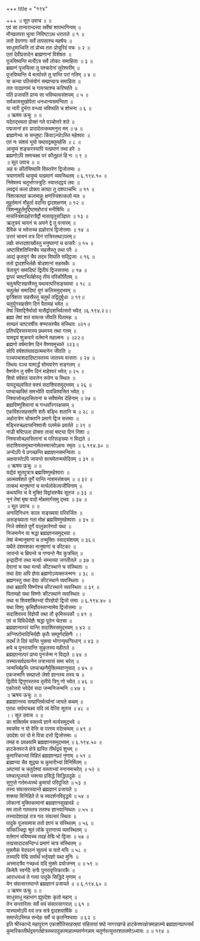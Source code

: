 +++
title = "१९४"

+++
॥ सूत उवाच ॥ ॥  
एवं सा तान्वरान्दत्त्वा सर्वेषां शापभागिनाम् ॥  
मौनव्रतपरा भूत्वा निविष्टाऽथ धरातले ॥ १ ॥  
ततो देवगणाः सर्वे तापसाश्च महर्षयः ॥  
साधुसाध्विति तां प्रोच्य ततः प्रोचुरिदं वचः ॥ २ ॥  
एतां देवीप्रसादेन ब्राह्मणानां विशेषतः ॥  
पूजयिष्यन्ति मर्त्येऽत्र सर्वे लोकाः समाहिताः ॥ ३ ॥  
ब्रह्माणं पूजयित्वा तु पश्चादेनां सुरेश्वरीम् ॥  
पूजयिष्यन्ति ये मर्त्यास्ते तु यान्ति परां गतिम् ॥ ४ ॥  
या कन्या पतिसंयोगं सम्प्राप्यात्र समाहिता ॥  
ततः पादप्रणामं च गायत्र्याश्च करिष्यति ॥  
पतिं प्रजापतिं प्राप्य सा भविष्यत्यसंशयम् ॥ ५ ॥  
सर्वकामसुखोपेता धनधान्यसमन्विता ॥  
या नारी दुर्भगा वन्ध्या भविष्यति च शोभना ॥ ६ ॥  
॥ ऋषय ऊचुः ॥ ॥  
यदेतद्भवता प्रोक्तं गते पञ्चोत्तरे शते ॥  
पद्मजानां हरः प्रादादेतत्कथमनुत्त मम् ॥ ७ ॥  
ब्राह्मणेभ्यः स सन्तुष्टः किंवाऽन्योऽस्ति महेश्वरः ॥  
एतं नः संशयं भूयो यथावद्वक्तुमर्हसि ॥ ८ ॥  
आयुष्यं शङ्करस्यापि यत्प्रमाणं तथा हरेः ॥  
ब्रह्मणोऽपि समाचक्ष्व परं कौतूहलं हि नः ॥ ९ ॥  
॥ सूत उवाच ॥ ॥  
अहं वः कीर्तयिष्यामि विस्तरेण द्विजोत्तमाः ॥  
त्रयाणामपि चायुष्यं यत्प्रमाणं व्यवस्थितम् ॥ ६.१९४.१० ॥  
निमेषस्य चतुर्भागस्त्रुटिः स्यात्तद्द्वयं लवः ॥  
लवद्वयं कला प्रोक्ता काष्ठा तु दशपञ्चभिः ॥ ११ ॥  
त्रिंशत्काष्ठां कलामाहुः क्षणस्त्रिंशत्कलो मतः ॥  
मुहूर्तमानं मौहूर्ता वदन्ति द्वादशक्षणम् ॥ १२ ॥  
त्रिंशन्मुहूर्तमुद्दिष्टमहोरात्रं मनीषिभिः ॥  
मासस्त्रिंशदहोरात्रैर्द्वौ मासावृतुसञ्ज्ञितः ॥ १३ ॥  
ऋतुत्रयं चायनं च अयने द्वे तु वत्सरम् ॥  
दैविकं च भवेत्तच्च ह्यहोरात्रं द्विजोत्तमाः ॥ १४ ॥  
उत्तरं चायनं तत्र दिनं रात्रिस्तथाऽपरम्॥  
लक्षैः सप्तदशाख्यैस्तु मनुष्याणां च वत्सरैः ॥ १५ ॥  
अष्टाविंशतिभिश्चैव सहस्रैस्तु तथा परैः ॥  
आद्यं कृतयुगं चैव तद्भ विष्यति सद्द्विजाः ॥ १६ ॥  
ततो द्वादशभिर्लक्षैः षोडशानां सहस्रकैः ॥  
त्रेतायुगं समादिष्टं द्वितीयं द्विजसत्तमाः ॥ १७ ॥  
द्वापरं चाष्टभिर्लक्षैस्तृ तीयं परिकीर्तितम् ॥  
चतुःषष्टिसहस्रैस्तु यथावत्परिसङ्ख्यया ॥ १८ ॥  
चतुर्लक्षं समादिष्टं युगं कलिसमुद्भवम् ॥  
द्वात्रिंशता सहस्रैस्तु चतुर्थं तद्विदुर्बुधाः ॥ १९॥  
चतुर्युगसहस्रेण दिनं पैतामहं भवेत् ॥  
तेषां त्रिंशद्दिनैर्मासो मासैर्द्वादशभिर्वत्सरो भवेत् ॥६.१९४.२॥।  
ब्रह्मा तेषां शतं यावत्स जीवति पितामहः ॥  
साम्प्रतं चाष्टवर्षीयः षण्मासश्चैव संस्थितः ॥२१॥  
प्रतिपद्दिवसस्यास्य प्रथमस्य तथा गतम् ॥  
यामद्वयं शुक्रवारे वर्तमाने महात्मनः ॥ ॥२२॥  
ब्रह्मणो वर्षमात्रेण दिनं वैष्णवमुच्यते ॥२३॥  
सोपि वर्षशतंयावदात्ममानेन जीवति ॥  
पञ्चपचाशदादिष्टास्तस्य जातस्य वत्सराः ॥ २४ ॥  
तिथयः पञ्च यामार्द्धं सोमवारेण सङ्गतम् ॥  
वैष्णवेन तु वर्षेण दिनं माहेश्वरं भवेत् ॥ २५ ॥  
शिवो वर्षशतं यावत्तेन रूपेण च स्थितः ॥  
यावदुच्छ्वसितं वक्त्रं सदाशिवसमुद्भवम् ॥ २६ ॥  
पश्चाच्छक्तिं समभ्येति यावन्निश्वसितं भवेत् ॥  
निश्वासोच्छ्वसितानां च सर्वेषामेव देहिनाम् ॥ २७ ॥  
ब्रह्मविष्णुशिवानां च गन्धर्वोरगरक्षसाम् ॥  
एकविंशत्सहस्राणि शतैः षड्भिः शतानि च ॥ २८ ॥  
अहोरात्रेण चोक्तानि प्रमाणे द्विज सत्तमाः ॥  
षड्भिरुच्छ्वासनिश्वासैः पलमेकं प्रवर्तते ॥ २९ ॥  
नाडी षष्टिपला प्रोक्ता तासां षष्ट्या दिनं निशा ॥  
निश्वासोच्छ्वसितानां च परिसङ्ख्या न विद्यते ॥  
सदाशिवसमुत्थानामेतस्मात्सोऽक्षयः स्मृतः ॥ ६.१९४.३० ॥  
अन्येऽपि ये प्रगच्छन्ति ब्रह्मज्ञानसमन्विताः ॥  
अक्षयास्तेऽपि जायन्ते सत्यमेतन्मयोदितम् ॥ ३१ ॥  
॥ ऋषय ऊचुः ॥ ॥  
यद्येवं सूतपुत्रात्र ब्रह्मविष्णुमहेश्वराः ॥  
आत्मवर्षशते पूर्णे यान्ति नाशमसंशयम् ॥ ॥ ३२ ॥  
तत्कथं मानुषाणां च मर्त्यलोकेल्पजीविनाम् ॥  
कथयन्ति च ये मुक्तिं विद्वांसश्चैव सूतज ॥ ३३ ॥  
नूनं तेषां मृषा वादो मोक्षमार्गसमु द्भवः ॥ ३४ ॥  
॥ सूत उवाच ॥ ॥  
अनादिनिधनः कालः सङ्ख्यया परिवर्जितः ॥  
असङ्ख्याता गता मोक्षं ब्रह्मविष्णुमहेश्वराः ॥ ३५ ॥  
निजे वर्षशते पूर्णे वालुकारेणवो यथा ॥  
निजमानेन या श्रद्धा ब्रह्मज्ञानसमुद्भवा ॥  
तेषां चेन्मानुषाणां च तन्मुक्तिः स्यादसंशयम् ॥ ३६॥  
यथैते दंशमशका मानुषाणां च कीटकाः ॥  
जायन्ते च म्रियन्ते च गण्यन्ते नैव कुत्रचित् ॥  
इन्द्रादीनां तथा मर्त्याः सम्भाव्या जगतीतले ॥ ३७ ॥  
देवानां च यथा मर्त्याः कीटस्थाने च संस्थिताः ॥  
तथा देवा अपि ज्ञेया ब्रह्मणोऽव्यक्तजन्मनः ॥ ३८ ॥  
ब्रह्मणस्तु यथा देवाः कीटस्थाने व्यवस्थिताः ॥  
तथा ब्रह्मापि विष्णोश्च कीटस्थाने व्यवस्थितः ॥ ३९ ॥  
पितामहो यथा विष्णोः कीटस्थाने व्यवस्थितः ॥  
तथा स शिवशक्तिभ्यां पीरज्ञेयो द्विजो त्तमाः ॥ ६.१९४.४० ॥  
यथा विष्णुः कृमिर्ज्ञेयस्ताभ्यामेव द्विजोत्तमाः ॥  
सदाशिवस्य विज्ञेयौ तथा तौ कृमिरूपकौ ॥ ४१ ॥  
एवं च विविधैर्यज्ञैः श्रद्धा पूतेन चेतसा ॥  
ब्रह्मज्ञानात्परं यान्ति सदाशिवसमुद्भवम् ॥ ४२ ॥  
अग्निष्टोमादिभिर्यज्ञैः कृतैः सम्पूर्णदक्षिणैः ।।  
तदर्थं ते दिवं यान्ति भुक्त्वा भोगान्पृथग्विधान् ॥ ४३ ॥  
क्षये च पुनरायान्ति सुकृतस्य महीतले ॥  
ब्रह्मज्ञानात्परं प्राप्य पुनर्जन्म न विद्यते ॥ ४४ ॥  
तस्मात्सर्वप्रयत्नेन तत्राभ्यासं समा चरेत् ॥  
जन्मभिर्बहुभिः पश्चाच्छनैर्मुक्तिमवाप्नुयात् ॥ ४५ ॥  
एकजन्मनि सम्प्राप्तो लेशो ज्ञानस्य तस्य च ॥  
द्वितीये द्विगुणस्तस्य तृतीये त्रिगु णो भवेत् ॥ ४६ ॥  
एकोत्तरो भवेदेवं सदा जन्मनिजन्मनि ॥ ४७ ॥  
॥ ऋषय ऊचुः ॥ ॥  
ब्रह्मज्ञानस्य सम्प्राप्तिर्मर्त्यानां जायते कथम् ॥  
एतन्नः सर्वमाचक्ष्व यदि त्वं वेत्सि सूतज ॥ ४८ ॥  
।। सूत उवाच ॥ ॥  
का शक्तिर्मम वक्तव्ये ज्ञाने मर्त्यसमुद्भवे ॥  
स्वयमेव न यो वेत्ति स परस्य वदेत्कथम् ॥ ४९ ॥  
उपदेशः परं यो मे पित्रा दत्तो द्विजोत्तमाः ॥  
तमहं वः प्रवक्ष्यामि ब्रह्मज्ञानसमुद्भवम् ॥ ६.१९४.५० ॥  
हाटकेश्वरजे क्षेत्रे ह्यस्ति तीर्थद्वयं शुभम् ॥  
कुमारिकाभ्यां विहितं ब्रह्मज्ञानप्रदं नृणाम् ॥ ५१ ॥  
ब्राह्मण्या चैव शूद्र्या च कुमारीभ्यां विनिर्मितम् ॥  
अष्टम्यां च चतुर्दश्यां यस्ताभ्यां स्नानमाचरेत् ॥ ५२ ॥  
पश्चात्पूजयते भक्त्त्या प्रसिद्धे सिद्धिपादुके ॥  
सुगुप्ते गर्तमध्यस्थे कुमार्या परिपूजिते ॥ ५३ ॥  
तस्य संवत्सरस्यान्ते ब्रह्मज्ञानं प्रजायते ॥  
शक्त्या विनिहिते ते च स्वदर्शनविवृद्धये ॥ ५४ ॥  
लोकानां मुक्तिकामानां ब्रह्मज्ञानसुखावहे ॥  
मम तातो गतस्तत्र ततश्च ज्ञानवान्स्थितः ॥ ५५ ॥  
तस्यादेशादहं तत्र गतः संवत्सरं स्थितः ॥  
पादुके पूजयामास ततो ज्ञानं च संस्थितम् ॥ ५६ ॥  
यत्किञ्चिद्वा श्रुतं लोके पुराणाग्र्यं व्यवस्थितम् ॥  
वर्तमानं भविष्यच्च तदहं वेद्मि भो द्विजाः ॥ ५७ ॥  
तत्प्रसादादसन्दिग्धं प्रमाणं चात्र संस्थितम् ॥  
मुक्त्वैकं वेदपठनं सूतत्वं च यतो मयि ॥ ५८ ॥  
तस्यापि वेद्मि सर्वार्थं भर्तृयज्ञो यथा मुनिः ॥  
अस्मादत्रैव गच्छध्वं यदि मुक्तेः प्रयोजनम् ॥ ॥ ५९ ॥  
किमेतैः स्वर्गदैः सत्रैः पुनरावृत्तिकारकैः ॥  
आराधयध्वं ते गत्वा पादुके सिद्धिदे नृणाम् ॥  
येन संवत्सरस्यान्ते ब्रह्मज्ञानं प्रजायते ॥ ॥ ६.१९४.६० ॥  
॥ ऋषय ऊचुः ॥ ॥  
साधुसाधु महाभाग ह्युपदेशः कृतो महान् ॥  
तेन सन्तारिताः सर्वे वयं संसारसागरात् ॥ ६१ ॥  
यास्यामोऽपि वयं तत्र सत्रे द्वादशवार्षिके ॥  
समाप्तेऽस्मिन्न सन्देहः सर्वे च कृतनिश्चयाः ॥ ६२ ॥  
इति श्रीस्कान्दे महापुराण एकाशीतिसाहस्र्यां संहितायां षष्ठे नागरखण्डे हाटकेश्वरक्षेत्रमाहात्म्ये ब्रह्मज्ञानप्राप्त्यर्थं कुमारिकातीर्थद्वयगर्तक्षेत्रस्थपादुकामाहात्म्यवर्णनन्नाम चतुर्णवत्युत्तरशततमोऽध्यायः ॥ ॥ १९४ ॥